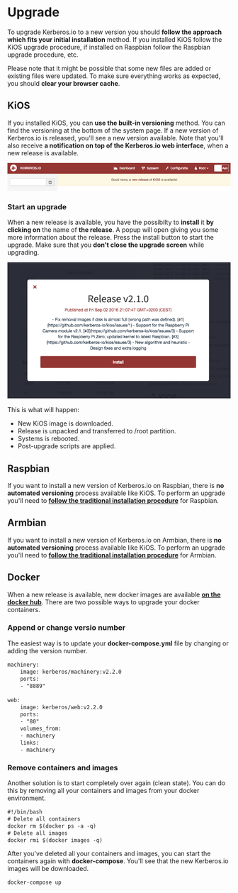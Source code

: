 # Upgrade

To upgrade Kerberos.io to a new version you should **follow the approach which fits your initial installation** method. If you installed KiOS follow the KiOS upgrade procedure, if installed on Raspbian follow the Raspbian upgrade procedure, etc.

Please note that it might be possible that some new files are added or existing files were updated. To make sure everything works as expected, you should **clear your browser cache**.

## KiOS

If you installed KiOS, you can **use the built-in versioning** method. You can find the versioning at the bottom of the system page. If a new version of Kerberos.io is released, you'll see a new version available. Note that you'll also receive **a notification on top of the Kerberos.io web interface**, when a new release is available.

![New release available](1_upgrade-newrelease.png)

### Start an upgrade

When a new release is available, you have the possibilty to **install** it **by clicking on** the name of **the release**. A popup will open giving you some more information about the release. Press the install button to start the upgrade. Make sure that you **don't close the upgrade screen** while upgrading.

![Install release](1_upgrade-install.png)

This is what will happen:

* New KiOS image is downloaded.
* Release is unpacked and transferred to /root partition.
* Systems is rebooted.
* Post-upgrade scripts are applied.

## Raspbian

If you want to install a new version of Kerberos.io on Raspbian, there is **no automated versioning** process available like KiOS. To perform an upgrade you'll need to [**follow the traditional installation procedure**](/installation/Raspbian) for Raspbian.

## Armbian

If you want to install a new version of Kerberos.io on Armbian, there is **no automated versioning** process available like KiOS. To perform an upgrade you'll need to [**follow the traditional installation procedure**](/installation/Armbian) for Armbian.

## Docker

When a new release is available, new docker images are available [**on the docker hub**](https://hub.docker.com/u/kerberos/). There are two possible ways to upgrade your docker containers.

### Append or change versio number

The easiest way is to update your **docker-compose.yml** file by changing or adding the version number.

	machinery:
        image: kerberos/machinery:v2.2.0
        ports:
        - "8889"

    web:
        image: kerberos/web:v2.2.0
        ports:
        - "80"
        volumes_from:
        - machinery
        links:
        - machinery

### Remove containers and images

Another solution is to start completely over again (clean state). You can do this by removing all your containers and images from your docker environment.

	#!/bin/bash
	# Delete all containers
	docker rm $(docker ps -a -q)
	# Delete all images
	docker rmi $(docker images -q)

After you've deleted all your containers and images, you can start the containers again with **docker-compose**. You'll see that the new Kerberos.io images will be downloaded.

	docker-compose up

